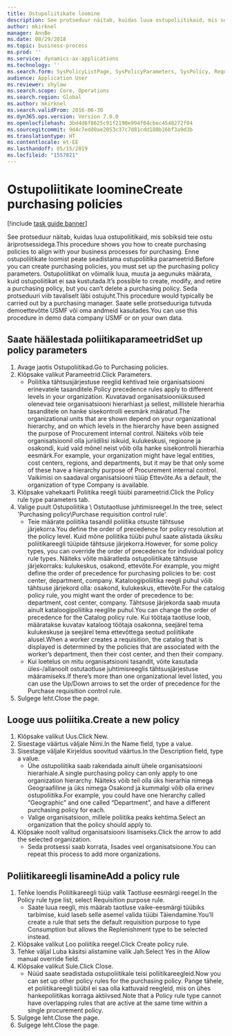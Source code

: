 ```yaml
---
title: Ostupoliitikate loomine
description: See protseduur näitab, kuidas luua ostupoliitikaid, mis sobiksid teie ostu äriprotsessidega.
author: mkirknel
manager: AnnBe
ms.date: 08/29/2018
ms.topic: business-process
ms.prod: ''
ms.service: dynamics-ax-applications
ms.technology: ''
ms.search.form: SysPolicyListPage, SysPolicyParameters, SysPolicy, RequisitionPurposeRule
audience: Application User
ms.reviewer: shylaw
ms.search.scope: Core, Operations
ms.search.region: Global
ms.author: mkirknel
ms.search.validFrom: 2016-06-30
ms.dyn365.ops.version: Version 7.0.0
ms.openlocfilehash: 3bd4d6f8625c91f2190e994f04cbec4548272f04
ms.sourcegitcommit: 9d4c7edd0ae2053c37c7d81cdd180b16bf3a9d3b
ms.translationtype: HT
ms.contentlocale: et-EE
ms.lasthandoff: 05/15/2019
ms.locfileid: "1557821"
---
```

# <a name="create-purchasing-policies"></a><span data-ttu-id="66ec5-103">Ostupoliitikate loomine</span><span class="sxs-lookup"><span data-stu-id="66ec5-103">Create purchasing policies</span></span>

[!include [task guide banner](../../includes/task-guide-banner.md)]

<span data-ttu-id="66ec5-104">See protseduur näitab, kuidas luua ostupoliitikaid, mis sobiksid teie ostu äriprotsessidega.</span><span class="sxs-lookup"><span data-stu-id="66ec5-104">This procedure shows you how to create purchasing policies to align with your business processes for purchasing.</span></span> <span data-ttu-id="66ec5-105">Enne ostupoliitikate loomist peate seadistama ostupoliitika parameetrid.</span><span class="sxs-lookup"><span data-stu-id="66ec5-105">Before you can create purchasing policies, you must set up the purchasing policy parameters.</span></span> <span data-ttu-id="66ec5-106">Ostupoliitikat on võimalik luua, muuta ja aegunuks määrata, kuid ostupoliitikat ei saa kustutada.</span><span class="sxs-lookup"><span data-stu-id="66ec5-106">It’s possible to create, modify, and retire a purchasing policy, but you can’t delete a purchasing policy.</span></span> <span data-ttu-id="66ec5-107">Seda protseduuri viib tavaliselt läbi ostujuht.</span><span class="sxs-lookup"><span data-stu-id="66ec5-107">This procedure would typically be carried out by a purchasing manager.</span></span> <span data-ttu-id="66ec5-108">Saate selle protseduuriga tutvuda demoettevõtte USMF või oma andmeid kasutades.</span><span class="sxs-lookup"><span data-stu-id="66ec5-108">You can use this procedure in demo data company USMF or on your own data.</span></span>


## <a name="set-up-policy-parameters"></a><span data-ttu-id="66ec5-109">Saate häälestada poliitikaparameetrid</span><span class="sxs-lookup"><span data-stu-id="66ec5-109">Set up policy parameters</span></span>
1. <span data-ttu-id="66ec5-110">Avage jaotis Ostupoliitikad.</span><span class="sxs-lookup"><span data-stu-id="66ec5-110">Go to Purchasing policies.</span></span>
2. <span data-ttu-id="66ec5-111">Klõpsake valikut Parameetrid.</span><span class="sxs-lookup"><span data-stu-id="66ec5-111">Click Parameters.</span></span>
    * <span data-ttu-id="66ec5-112">Poliitika tähtsusjärjestuse reeglid kehtivad teie organisatsiooni erinevatele tasanditele.</span><span class="sxs-lookup"><span data-stu-id="66ec5-112">Policy precedence rules apply to different levels in your organization.</span></span> <span data-ttu-id="66ec5-113">Kuvatavad organisatsiooniüksused olenevad teie organisatsiooni hierarhiast ja sellest, millistele hierarhia tasanditele on hanke sisekontrolli eesmärk määratud.</span><span class="sxs-lookup"><span data-stu-id="66ec5-113">The organizational units that are shown depend on your organizational hierarchy, and on which levels in the hierarchy have been assigned the purpose of Procurement internal control.</span></span> <span data-ttu-id="66ec5-114">Näiteks võib teie organisatsioonil olla juriidilisi isikuid, kulukeskusi, regioone ja osakondi, kuid vaid mõnel neist võib olla hanke sisekontrolli hierarhia eesmärk.</span><span class="sxs-lookup"><span data-stu-id="66ec5-114">For example, your organization might have legal entities, cost centers, regions, and departments, but it may be that only some of these have a hierarchy purpose of Procurement internal control.</span></span> <span data-ttu-id="66ec5-115">Vaikimisi on saadaval organisatsiooni tüüp Ettevõte.</span><span class="sxs-lookup"><span data-stu-id="66ec5-115">As a default, the organization of type Company is available.</span></span>  
3. <span data-ttu-id="66ec5-116">Klõpsake vahekaarti Poliitika reegli tüübi parameetrid.</span><span class="sxs-lookup"><span data-stu-id="66ec5-116">Click the Policy rule type parameters tab.</span></span>
4. <span data-ttu-id="66ec5-117">Valige puult Ostupoliitika \ Ostutaotluse juhtimisreegel.</span><span class="sxs-lookup"><span data-stu-id="66ec5-117">In the tree, select 'Purchasing policy\Purchase requisition control rule'.</span></span>
    * <span data-ttu-id="66ec5-118">Teie määrate poliitika tasandil poliitika otsuste tähtsuse järjekorra.</span><span class="sxs-lookup"><span data-stu-id="66ec5-118">You define the order of precedence for policy resolution at the policy level.</span></span> <span data-ttu-id="66ec5-119">Kuid mõne poliitika tüübi puhul saate alistada üksiku poliitikareegli tüüpide tähtsuse järjekorra.</span><span class="sxs-lookup"><span data-stu-id="66ec5-119">However, for some policy types, you can override the order of precedence for individual policy rule types.</span></span> <span data-ttu-id="66ec5-120">Näiteks võite määratleda ostupoliitikate tähtsuse järjekorraks: kulukeskus, osakond, ettevõte.</span><span class="sxs-lookup"><span data-stu-id="66ec5-120">For example, you might define the order of precedence for purchasing policies to be: cost center, department, company.</span></span> <span data-ttu-id="66ec5-121">Kataloogipoliitika reegli puhul võib tähtsuse järjekord olla: osakond, kulukeskus, ettevõte.</span><span class="sxs-lookup"><span data-stu-id="66ec5-121">For the catalog policy rule, you might want the order of precedence to be: department, cost center, company.</span></span> <span data-ttu-id="66ec5-122">Tähtsuse järjekorda saab muuta ainult kataloogipoliitika reeglite puhul.</span><span class="sxs-lookup"><span data-stu-id="66ec5-122">You can change the order of precedence for the Catalog policy rule.</span></span> <span data-ttu-id="66ec5-123">Kui töötaja taotluse loob, määratakse kuvatav kataloog töötaja osakonna, seejärel tema kulukeskuse ja seejärel tema ettevõttega seotud poliitikate alusel.</span><span class="sxs-lookup"><span data-stu-id="66ec5-123">When a worker creates a requisition, the catalog that is displayed is determined by the policies that are associated with the worker’s department, then their cost center, and then their company.</span></span>  
    * <span data-ttu-id="66ec5-124">Kui loetelus on mitu organisatsiooni tasandit, võite kasutada üles-/allanoolt ostutaotluse juhtimisreeglis tähtsusjärjestuse määramiseks.</span><span class="sxs-lookup"><span data-stu-id="66ec5-124">If there’s more than one organizational level listed, you can use the Up/Down arrows to set the order of precedence for the Purchase requisition control rule.</span></span>  
5. <span data-ttu-id="66ec5-125">Sulgege leht.</span><span class="sxs-lookup"><span data-stu-id="66ec5-125">Close the page.</span></span>

## <a name="create-a-new-policy"></a><span data-ttu-id="66ec5-126">Looge uus poliitika.</span><span class="sxs-lookup"><span data-stu-id="66ec5-126">Create a new policy</span></span>
1. <span data-ttu-id="66ec5-127">Klõpsake valikut Uus.</span><span class="sxs-lookup"><span data-stu-id="66ec5-127">Click New.</span></span>
2. <span data-ttu-id="66ec5-128">Sisestage väärtus väljale Nimi.</span><span class="sxs-lookup"><span data-stu-id="66ec5-128">In the Name field, type a value.</span></span>
3. <span data-ttu-id="66ec5-129">Sisestage väljale Kirjeldus soovitud väärtus.</span><span class="sxs-lookup"><span data-stu-id="66ec5-129">In the Description field, type a value.</span></span>
    * <span data-ttu-id="66ec5-130">Ühe ostupoliitika saab rakendada ainult ühele organisatsiooni hierarhiale.</span><span class="sxs-lookup"><span data-stu-id="66ec5-130">A single purchasing policy can only apply to one organization hierarchy.</span></span> <span data-ttu-id="66ec5-131">Näiteks võib teil olla üks hierarhia nimega Geograafiline ja üks nimega Osakond ja kummalgi võib olla erinev ostupoliitika.</span><span class="sxs-lookup"><span data-stu-id="66ec5-131">For example, you could have one hierarchy called “Geographic” and one called “Department”, and have a different purchasing policy for each.</span></span>  
    * <span data-ttu-id="66ec5-132">Valige organisatsioon, millele poliitika peaks kehtima.</span><span class="sxs-lookup"><span data-stu-id="66ec5-132">Select an organization that the policy should apply to.</span></span>  
4. <span data-ttu-id="66ec5-133">Klõpsake noolt valitud organisatsiooni lisamiseks.</span><span class="sxs-lookup"><span data-stu-id="66ec5-133">Click the arrow to add the selected organization.</span></span>
    * <span data-ttu-id="66ec5-134">Seda protsessi saab korrata, lisades veel organisatsioone.</span><span class="sxs-lookup"><span data-stu-id="66ec5-134">You can repeat this process to add more organizations.</span></span>  

## <a name="add-a-policy-rule"></a><span data-ttu-id="66ec5-135">Poliitikareegli lisamine</span><span class="sxs-lookup"><span data-stu-id="66ec5-135">Add a policy rule</span></span>
1. <span data-ttu-id="66ec5-136">Tehke loendis Poliitikareegli tüüp valik Taotluse eesmärgi reegel.</span><span class="sxs-lookup"><span data-stu-id="66ec5-136">In the Policy rule type list, select Requisition purpose rule.</span></span>
    * <span data-ttu-id="66ec5-137">Saate luua reegli, mis määrab taotluse vaike-eesmärgi tüübiks tarbimise, kuid laseb selle asemel valida tüübi Täiendamine.</span><span class="sxs-lookup"><span data-stu-id="66ec5-137">You’ll create a rule that sets the default requisition purpose to type Consumption but allows the Replenishment type to be selected instead.</span></span>  
2. <span data-ttu-id="66ec5-138">Klõpsake valikut Loo poliitika reegel.</span><span class="sxs-lookup"><span data-stu-id="66ec5-138">Click Create policy rule.</span></span>
3. <span data-ttu-id="66ec5-139">Tehke väljal Luba käsitsi alistamine valik Jah.</span><span class="sxs-lookup"><span data-stu-id="66ec5-139">Select Yes in the Allow manual override field.</span></span>
4. <span data-ttu-id="66ec5-140">Klõpsake valikut Sule.</span><span class="sxs-lookup"><span data-stu-id="66ec5-140">Click Close.</span></span>
    * <span data-ttu-id="66ec5-141">Nüüd saate seadistada ostupoliitikale teisi poliitikareegleid.</span><span class="sxs-lookup"><span data-stu-id="66ec5-141">Now you can set up other policy rules for the purchasing policy.</span></span>   <span data-ttu-id="66ec5-142">Pange tähele, et poliitikareegli tüübil ei saa olla kattuvaid reegleid, mis on ühes hankepoliitikas korraga aktiivsed.</span><span class="sxs-lookup"><span data-stu-id="66ec5-142">Note that a Policy rule type cannot have overlapping rules that are active at the same time within a single procurement policy.</span></span>  
5. <span data-ttu-id="66ec5-143">Sulgege leht.</span><span class="sxs-lookup"><span data-stu-id="66ec5-143">Close the page.</span></span>
6. <span data-ttu-id="66ec5-144">Sulgege leht.</span><span class="sxs-lookup"><span data-stu-id="66ec5-144">Close the page.</span></span>

